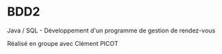 # BDD2
Java / SQL - Développement d'un programme de gestion de rendez-vous

Réalisé en groupe avec Clément PICOT
